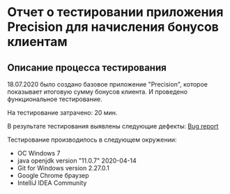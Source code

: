# Отчет о тестировании приложения Precision для начисления бонусов клиентам

## Описание процесса тестирования

18.07.2020 было создано базовое приложение "Precision", которое показывает итоговую сумму бонусов клиента. И проведено функциональное тестирование.

На тестирование затрачено: 20 мин.

В результате тестирования выявлены следующие дефекты: [Bug report](https://github.com/Zeinab182/Precision-2.2/issues/1)

Тестирование производилось в следующем окружении:

* ОС Windows 7
* java openjdk version "11.0.7" 2020-04-14
* Git for Windows version 2.27.0.1
* Google Chrome браузер
* IntelliJ IDEA Community